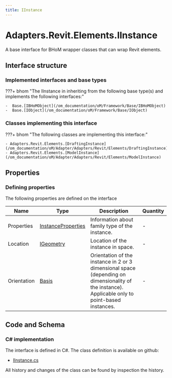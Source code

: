 ```yaml
---
title: IInstance
---
```


# Adapters.Revit.Elements.IInstance

A base interface for BHoM wrapper classes that can wrap Revit elements.

## Interface structure

### Implemented interfaces and base types

???+ bhom "The IInstance in inheriting from the following base type(s) and implements the following interfaces:"

    -  Base.[IBHoMObject](/om_documentation/oM/Framework/Base/IBHoMObject)
    -  Base.[IObject](/om_documentation/oM/Framework/Base/IObject)


### Classes implementing this interface

???+ bhom "The following classes are implementing this interface:"

    - Adapters.Revit.Elements.[DraftingInstance](/om_documentation/oM/Adapter/Adapters/Revit/Elements/DraftingInstance)
    - Adapters.Revit.Elements.[ModelInstance](/om_documentation/oM/Adapter/Adapters/Revit/Elements/ModelInstance)


## Properties



### Defining properties

The following properties are defined on the interface

| Name             | Type             | Description      | Quantity         |
|------------------|------------------|------------------|------------------|
| Properties | [InstanceProperties](/om_documentation/oM/Adapter/Adapters/Revit/Properties/InstanceProperties) | Information about family type of the instance. | - |
| Location | [IGeometry](/om_documentation/oM/Dimensional/Geometry/IGeometry) | Location of the instance in space. | - |
| Orientation | [Basis](/om_documentation/oM/Dimensional/Geometry/Basis) | Orientation of the instance in 2 or 3 dimensional space (depending on dimensionality of the instance). Applicable only to point-based instances. | - |


## Code and Schema

### C# implementation

The interface is defined in C#. The class definition is available on github:

- [IInstance.cs](https://github.com/BHoM/Revit_Toolkit/blob/develop/Revit_oM/Elements/IInstance.cs)

All history and changes of the class can be found by inspection the history.
